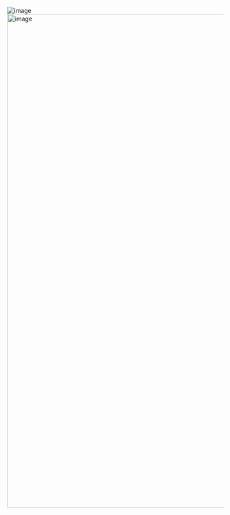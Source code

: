 ![image](https://github.com/mesoscale-connectivity/.github/assets/2119795/7cb4c1e3-b0a6-4654-a5d2-36a8638094da)
<img width="1150" alt="image" src="https://github.com/mesoscale-connectivity/.github/assets/2119795/6dee49f1-8aca-4cf5-a3b5-0f6d0ffa7dec">

